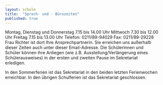 ```yaml
---
layout: schule
title:  "Sprech- und - Bürozeiten"
published: true
---
```




Montag, Dienstag und Donnerstag 7.15 bis 14.00 Uhr
Mittwoch 7.30 bis 12.00 Uhr
Freitag 7.15 bis 13.00 Uhr
Telefon: 0211/89-94029
Fax: 0211/89-29228
Frau Richter ist dort Ihre Ansprechpartnerin.
Sie erreichen uns außerhalb dieser Zeiten auch unter dieser Email-Adresse.
Die Schülerinnen und Schüler können ihre Anliegen (wie z.B. Ausstellung/Verlängerung eines Schülerausweises) in der ersten und zweiten Pause im Sekretariat erledigen.

In den Sommerferien ist das Sekretariat in den beiden letzten Ferienwochen erreichbar. 
In den übrigen Schulferien ist das Sekretariat geschlossen.


